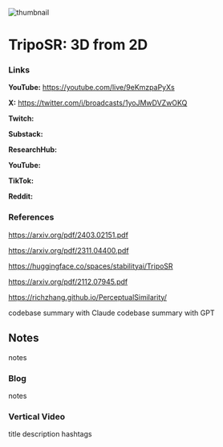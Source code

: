 ![thumbnail](thumbnail.png)

# TripoSR: 3D from 2D

### Links

**YouTube:** https://youtube.com/live/9eKmzpaPyXs

**X:** https://twitter.com/i/broadcasts/1yoJMwDVZwOKQ

**Twitch:**

**Substack:**

**ResearchHub:**

**YouTube:**

**TikTok:**

**Reddit:**

### References

https://arxiv.org/pdf/2403.02151.pdf

https://arxiv.org/pdf/2311.04400.pdf

https://huggingface.co/spaces/stabilityai/TripoSR

https://arxiv.org/pdf/2112.07945.pdf

https://richzhang.github.io/PerceptualSimilarity/

codebase summary with Claude
codebase summary with GPT

## Notes

notes

### Blog

notes

### Vertical Video

title
description
hashtags
